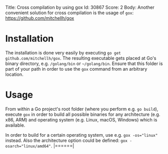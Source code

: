 Title: Cross compilation by using gox
Id: 30867
Score: 2
Body:
Another convenient solution for cross compilation is the usage of `gox`: https://github.com/mitchellh/gox

# Installation
The installation is done very easily by executing `go get github.com/mitchellh/gox`. The resulting executable gets placed at Go's binary directory, e.g. `/golang/bin` or `~/golang/bin`. Ensure that this folder is part of your path in order to use the `gox` command from an arbitrary location.

# Usage
From within a Go project's root folder (where you perform e.g. `go build`), execute `gox` in order to build all possible binaries for any architecture (e.g. x86, ARM) and operating system (e.g. Linux, macOS, Windows) which is available.

In order to build for a certain operating system, use e.g. `gox -os="linux"` instead. Also the architecture option could be defined: `gox -osarch="linux/amd64"`.
|======|
